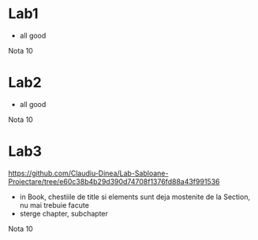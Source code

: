 # Lab1
- all good

Nota 10
# Lab2
- all good

Nota 10
# Lab3
https://github.com/Claudiu-Dinea/Lab-Sabloane-Proiectare/tree/e60c38b4b29d390d74708f1376fd88a43f991536
- in Book, chestiile de title si elements sunt deja mostenite de la Section, nu mai trebuie facute
- sterge chapter, subchapter

Nota 10
